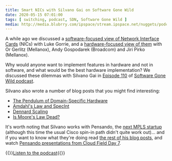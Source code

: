```yaml
---
title: Smart NICs with Silvano Gai on Software Gone Wild
date: 2020-05-15 07:01:00
tags: [ switching, podcast, SDN, Software Gone Wild ]
media: http://media.blubrry.com/ipspace/stream.ipspace.net/nuggets/podcast/Show_110-Pensando.mp3
---
```

A while ago we discussed a [software-focused view of Network Interface Cards](/2018/09/smart-or-dumb-nics-on-software-gone-wild.html) (NICs) with Luke Gorrie, and a [hardware-focused view of them](/2019/03/smart-nics-and-related-linux-kernel.html) with Or Gerlitz (Mellanox), Andy Gospodarek (Broadcom) and Jiri Pirko (Mellanox).

Why would anyone want to implement features in hardware and not in software, and what would be the best hardware implementation? We discussed these dilemmas with Silvano Gai in [Episode 110](http://media.blubrry.com/ipspace/stream.ipspace.net/nuggets/podcast/Show_110-Pensando.mp3) of [Software Gone Wild podcast](https://www.ipspace.net/Podcast/Software_Gone_Wild/).
<!--more-->
Silvano also wrote a number of blog posts that you might find interesting:

* [The Pendulum of Domain-Specific Hardware](https://silvanogai.github.io/posts/pendulum/)
* [Amdahl's Law and SpecInt](https://silvanogai.github.io/posts/amdahl/)
* [Dennard Scaling](https://silvanogai.github.io/posts/dennard/)
* [Is Moore's Law Dead?](https://silvanogai.github.io/posts/moore/)

It's worth noting that Silvano works with Pensando, the [next MPLS startup](https://www.datacenterknowledge.com/startups/john-chambers-mpls-dream-team-behind-pensando-startup) (although this time the usual Cisco spin-in path didn't quite work out)... and if you want to know what they're doing read [the rest of his blog posts](https://silvanogai.github.io/), and watch [Pensando presentations from Cloud Field Day 7](https://techfieldday.com/appearance/pensando-presents-at-cloud-field-day-7/).

{{<jump>}}[Listen to the podcast](http://media.blubrry.com/ipspace/stream.ipspace.net/nuggets/podcast/Show_110-Pensando.mp3){{</jump>}}
